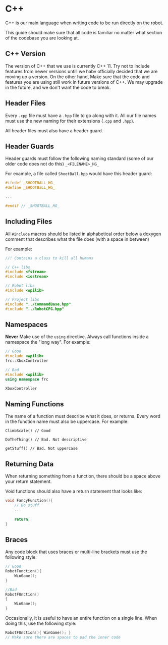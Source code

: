 # C++
C++ is our main language when writing code to be run directly on the robot. 

This guide should make sure that all code is familiar no matter what section of the codebase you are looking at.

## C++ Version
The version of C++ that we use is currently C++ 11. Try not to include features from newer versions untill we habv officially decided that we are moving up a version. On the other hand, Make sure that the code and features you are using still work in future versions of C++.  We may upgrade in the future, and we don't want the code to break. 

## Header Files
Every `.cpp` file must have a `.hpp` file to go along with it. All our file names must use the new naming for their extensions (`.cpp` and `.hpp`).

All header files must also have a header guard.

## Header Guards
Header guards must follow the following naming standard (some of our older code does not do this) `_<FILENAME>_HG_`

For example, a file called `ShootBall.hpp` would have this header guard:
```cpp
#ifndef _SHOOTBALL_HG_
#define _SHOOTBaLL_HG_

...

#endif // _SHOOTBALL_HG_
```

## Including Files
All `#include` macros should be listed in alphabetical order below a doxygen comment that describes what the file does (with a space in between)

For example:
```cpp
//! Contains a class to kill all humans

// C++ libs
#include <fstream>
#include <iostream>

// Robot libs
#include <wpilib>

// Project libs
#include "../CommandBase.hpp"
#include "../RobotCFG.hpp"

```

## Namespaces
**Never** Make use of the `using` directive. Always call functions inside a namespace the "long way". For example:

```cpp
// Good
#include <wpilib>
frc::XboxController 

// Bad
#include <wpilib>
using namespace frc

XboxController
```

## Naming Functions
The name of a function must describe what it does, or returns. Every word in the function name must also be uppercase. For example:
```
ClimbScale() // Good

DoTheThing() // Bad. Not descriptive

getStuff() // Bad. Not uppercase
```

## Returning Data
When returning something from a function, there should be a space above your return statement.

Void functions should also have a return statement that looks like:
```cpp
void FancyFunction(){
	// Do stuff
	...
	
	return;
}
```

## Braces
Any code block that uses braces or multi-line brackets must use the following style:
```cpp
// Good
RobotFunction(){
	WinGame();
}

//Bad
RobotFUnction()
{
	WinGame();
}
```
Occasionally, it is useful to have an entire function on a single line. When doing this, use the following style:
```cpp
RobotFUnction(){ WinGame(); }
// Make sure there are spaces to pad the inner code
```

